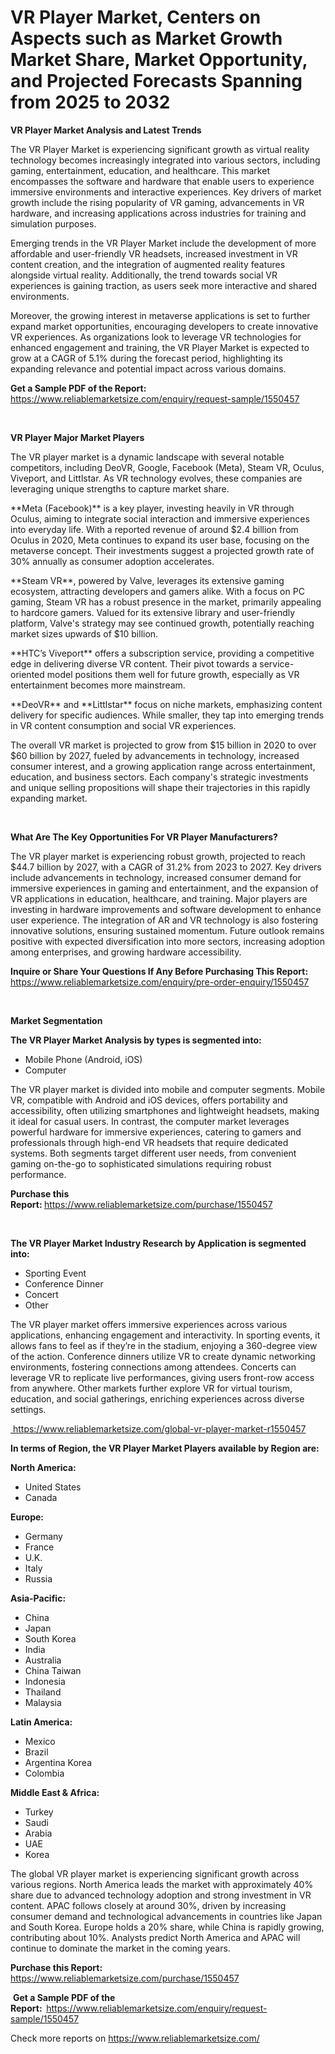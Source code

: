<p><h1>VR Player Market, Centers on Aspects such as Market Growth Market Share, Market Opportunity, and Projected Forecasts Spanning from 2025 to 2032</h1></p><p><strong>VR Player Market Analysis and Latest Trends</strong></p>
<p><p>The VR Player Market is experiencing significant growth as virtual reality technology becomes increasingly integrated into various sectors, including gaming, entertainment, education, and healthcare. This market encompasses the software and hardware that enable users to experience immersive environments and interactive experiences. Key drivers of market growth include the rising popularity of VR gaming, advancements in VR hardware, and increasing applications across industries for training and simulation purposes.</p><p>Emerging trends in the VR Player Market include the development of more affordable and user-friendly VR headsets, increased investment in VR content creation, and the integration of augmented reality features alongside virtual reality. Additionally, the trend towards social VR experiences is gaining traction, as users seek more interactive and shared environments. </p><p>Moreover, the growing interest in metaverse applications is set to further expand market opportunities, encouraging developers to create innovative VR experiences. As organizations look to leverage VR technologies for enhanced engagement and training, the VR Player Market is expected to grow at a CAGR of 5.1% during the forecast period, highlighting its expanding relevance and potential impact across various domains.</p></p>
<p><strong>Get a Sample PDF of the Report:&nbsp;</strong> <a href="https://www.reliablemarketsize.com/enquiry/request-sample/1550457?utm_campaign=3351&utm_medium=2&utm_source=Github&utm_content=ia&utm_term=09032025&utm_id=vr-player">https://www.reliablemarketsize.com/enquiry/request-sample/1550457</a></p>
<p>&nbsp;</p>
<p><strong>VR Player Major Market Players</strong></p>
<p><p>The VR player market is a dynamic landscape with several notable competitors, including DeoVR, Google, Facebook (Meta), Steam VR, Oculus, Viveport, and Littlstar. As VR technology evolves, these companies are leveraging unique strengths to capture market share.</p><p>**Meta (Facebook)** is a key player, investing heavily in VR through Oculus, aiming to integrate social interaction and immersive experiences into everyday life. With a reported revenue of around $2.4 billion from Oculus in 2020, Meta continues to expand its user base, focusing on the metaverse concept. Their investments suggest a projected growth rate of 30% annually as consumer adoption accelerates.</p><p>**Steam VR**, powered by Valve, leverages its extensive gaming ecosystem, attracting developers and gamers alike. With a focus on PC gaming, Steam VR has a robust presence in the market, primarily appealing to hardcore gamers. Valued for its extensive library and user-friendly platform, Valve's strategy may see continued growth, potentially reaching market sizes upwards of $10 billion.</p><p>**HTC’s Viveport** offers a subscription service, providing a competitive edge in delivering diverse VR content. Their pivot towards a service-oriented model positions them well for future growth, especially as VR entertainment becomes more mainstream.</p><p>**DeoVR** and **Littlstar** focus on niche markets, emphasizing content delivery for specific audiences. While smaller, they tap into emerging trends in VR content consumption and social VR experiences.</p><p>The overall VR market is projected to grow from $15 billion in 2020 to over $60 billion by 2027, fueled by advancements in technology, increased consumer interest, and a growing application range across entertainment, education, and business sectors. Each company's strategic investments and unique selling propositions will shape their trajectories in this rapidly expanding market.</p></p>
<p>&nbsp;</p>
<p><strong>What Are The Key Opportunities For VR Player Manufacturers?</strong></p>
<p><p>The VR player market is experiencing robust growth, projected to reach $44.7 billion by 2027, with a CAGR of 31.2% from 2023 to 2027. Key drivers include advancements in technology, increased consumer demand for immersive experiences in gaming and entertainment, and the expansion of VR applications in education, healthcare, and training. Major players are investing in hardware improvements and software development to enhance user experience. The integration of AR and VR technology is also fostering innovative solutions, ensuring sustained momentum. Future outlook remains positive with expected diversification into more sectors, increasing adoption among enterprises, and growing hardware accessibility.</p></p>
<p><strong>Inquire or Share Your Questions If Any Before Purchasing This Report:</strong> <a href="https://www.reliablemarketsize.com/enquiry/pre-order-enquiry/1550457?utm_campaign=3351&utm_medium=2&utm_source=Github&utm_content=ia&utm_term=09032025&utm_id=vr-player">https://www.reliablemarketsize.com/enquiry/pre-order-enquiry/1550457</a></p>
<p>&nbsp;</p>
<p><strong>Market Segmentation</strong></p>
<p><strong>The VR Player Market Analysis by types is segmented into:</strong></p>
<p><ul><li>Mobile Phone (Android, iOS)</li><li>Computer</li></ul></p>
<p><p>The VR player market is divided into mobile and computer segments. Mobile VR, compatible with Android and iOS devices, offers portability and accessibility, often utilizing smartphones and lightweight headsets, making it ideal for casual users. In contrast, the computer market leverages powerful hardware for immersive experiences, catering to gamers and professionals through high-end VR headsets that require dedicated systems. Both segments target different user needs, from convenient gaming on-the-go to sophisticated simulations requiring robust performance.</p></p>
<p><strong>Purchase this Report:&nbsp;</strong><a href="https://www.reliablemarketsize.com/purchase/1550457?utm_campaign=3351&utm_medium=2&utm_source=Github&utm_content=ia&utm_term=09032025&utm_id=vr-player">https://www.reliablemarketsize.com/purchase/1550457</a></p>
<p>&nbsp;</p>
<p><strong>The VR Player Market Industry Research by Application is segmented into:</strong></p>
<p><ul><li>Sporting Event</li><li>Conference Dinner</li><li>Concert</li><li>Other</li></ul></p>
<p><p>The VR player market offers immersive experiences across various applications, enhancing engagement and interactivity. In sporting events, it allows fans to feel as if they’re in the stadium, enjoying a 360-degree view of the action. Conference dinners utilize VR to create dynamic networking environments, fostering connections among attendees. Concerts can leverage VR to replicate live performances, giving users front-row access from anywhere. Other markets further explore VR for virtual tourism, education, and social gatherings, enriching experiences across diverse settings.</p></p>
<p><a href="https://www.reliablemarketsize.com/global-vr-player-market-r1550457?utm_campaign=3351&utm_medium=2&utm_source=Github&utm_content=ia&utm_term=09032025&utm_id=vr-player">&nbsp;https://www.reliablemarketsize.com/global-vr-player-market-r1550457</a></p>
<p><strong>In terms of Region, the VR Player Market Players available by Region are:</strong></p>
<p>
    <p> <strong> North America: </strong>
        <ul>
            <li>United States</li>
            <li>Canada</li>
        </ul>
        </p> 
    <p> <strong> Europe: </strong>
        <ul>
            <li>Germany</li>
            <li>France</li>
            <li>U.K.</li>
            <li>Italy</li>
            <li>Russia</li>
        </ul>
        </p> 
    <p> <strong> Asia-Pacific: </strong>
        <ul>
            <li>China</li>
            <li>Japan</li>
            <li>South Korea</li>
            <li>India</li>
            <li>Australia</li>
            <li>China Taiwan</li>
            <li>Indonesia</li>
            <li>Thailand</li>
            <li>Malaysia</li>
        </ul>
        </p> 
    <p> <strong> Latin America: </strong>
        <ul>
            <li>Mexico</li>
            <li>Brazil</li>
            <li>Argentina Korea</li>
            <li>Colombia</li>
        </ul>
        </p> 
    <p> <strong> Middle East & Africa: </strong>
        <ul>
            <li>Turkey</li>
            <li>Saudi</li>
            <li>Arabia</li>
            <li>UAE</li>
            <li>Korea</li>
        </ul>
    </p>
    </p>
<p><p>The global VR player market is experiencing significant growth across various regions. North America leads the market with approximately 40% share due to advanced technology adoption and strong investment in VR content. APAC follows closely at around 30%, driven by increasing consumer demand and technological advancements in countries like Japan and South Korea. Europe holds a 20% share, while China is rapidly growing, contributing about 10%. Analysts predict North America and APAC will continue to dominate the market in the coming years.</p></p>
<p><strong>Purchase this Report: </strong><a href="https://www.reliablemarketsize.com/purchase/1550457?utm_campaign=3351&utm_medium=2&utm_source=Github&utm_content=ia&utm_term=09032025&utm_id=vr-player">https://www.reliablemarketsize.com/purchase/1550457</a></p>
<p>&nbsp;<strong>Get a Sample PDF of the Report:&nbsp;&nbsp;</strong><a href="https://www.reliablemarketsize.com/enquiry/request-sample/1550457?utm_campaign=3351&utm_medium=2&utm_source=Github&utm_content=ia&utm_term=09032025&utm_id=vr-player">https://www.reliablemarketsize.com/enquiry/request-sample/1550457</a></p>
<p><strong></strong></p>
<p>Check more reports on <a href="https://www.reliablemarketsize.com/?utm_campaign=3351&utm_medium=2&utm_source=Github&utm_content=ia&utm_term=09032025&utm_id=vr-player">https://www.reliablemarketsize.com/</a></p>